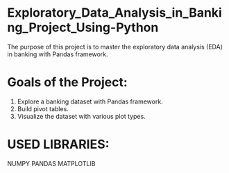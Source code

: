 # Exploratory_Data_Analysis_in_Banking_Project_Using-Python

The purpose of this project is to master the exploratory data analysis (EDA) in banking with Pandas framework.

# Goals of the Project:
1. Explore a banking dataset with Pandas framework.
2. Build pivot tables.
3. Visualize the dataset with various plot types.

# USED LIBRARIES:
NUMPY
PANDAS
MATPLOTLIB
